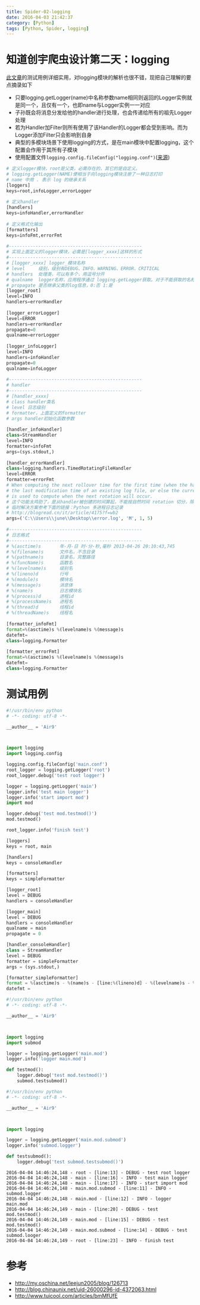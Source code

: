 ```yaml
---
title: Spider-02-logging
date: 2016-04-03 21:42:37
category: [Python]
tags: [Python, Spider, logging]
---
```


# 知道创宇爬虫设计第二天：logging

[此文章](http://blog.chinaunix.net/uid-26000296-id-4372063.html)的测试用例详细实用，对logging模块的解析也很不错，现把自己理解的要点摘录如下

- 只要logging.getLogger(name)中名称参数name相同则返回的Logger实例就是同一个，且仅有一个，也即name与Logger实例一一对应
- 子孙既会将消息分发给他的handler进行处理，也会传递给所有的祖先Logger处理
- 若为Handler加Filter则所有使用了该Handler的Logger都会受到影响。而为Logger添加Filter只会影响到自身
- 典型的多模块场景下使用logging的方式，是在main模块中配置logging，这个配置会作用于其所有子模块
- 使用配置文件`logging.config.fileConfig("logging.conf")`([来源](http://my.oschina.net/leejun2005/blog/126713))

```python logging.conf
# 定义logger模块，root是父类，必需存在的，其它的是自定义。
# logging.getLogger(NAME)便相当于向logging模块注册了一种日志打印
# name 中用 . 表示 log 的继承关系
[loggers]
keys=root,infoLogger,errorLogger
 
# 定义handler
[handlers]
keys=infoHandler,errorHandler
 
# 定义格式化输出
[formatters]
keys=infoFmt,errorFmt
 
#--------------------------------------------------
# 实现上面定义的logger模块，必需是[logger_xxxx]这样的形式
#--------------------------------------------------
# [logger_xxxx] logger_模块名称
# level     级别，级别有DEBUG、INFO、WARNING、ERROR、CRITICAL
# handlers  处理类，可以有多个，用逗号分开
# qualname  logger名称，应用程序通过 logging.getLogger获取。对于不能获取的名称，则记录到root模块。
# propagate 是否继承父类的log信息，0:否 1:是
[logger_root]
level=INFO
handlers=errorHandler
 
[logger_errorLogger]
level=ERROR
handlers=errorHandler
propagate=0
qualname=errorLogger
 
[logger_infoLogger]
level=INFO
handlers=infoHandler
propagate=0
qualname=infoLogger
 
#--------------------------------------------------
# handler
#--------------------------------------------------
# [handler_xxxx]
# class handler类名
# level 日志级别
# formatter，上面定义的formatter
# args handler初始化函数参数
 
[handler_infoHandler]
class=StreamHandler
level=INFO
formatter=infoFmt
args=(sys.stdout,)
 
[handler_errorHandler]
class=logging.handlers.TimedRotatingFileHandler
level=ERROR
formatter=errorFmt
# When computing the next rollover time for the first time (when the handler is created),
# the last modification time of an existing log file, or else the current time,
# is used to compute when the next rotation will occur.
# 这个功能太鸡肋了，是从handler被创建的时间算起，不能按自然时间 rotation 切分，除非程序一直运行，否则这个功能会有问题
# 临时解决方案参考下面的链接：Python 多进程日志记录
# http://blogread.cn/it/article/4175?f=wb2
args=('C:\\Users\\june\\Desktop\\error.log', 'M', 1, 5)
 
#--------------------------------------------------
# 日志格式
#--------------------------------------------------
# %(asctime)s       年-月-日 时-分-秒,毫秒 2013-04-26 20:10:43,745
# %(filename)s      文件名，不含目录
# %(pathname)s      目录名，完整路径
# %(funcName)s      函数名
# %(levelname)s     级别名
# %(lineno)d        行号
# %(module)s        模块名
# %(message)s       消息体
# %(name)s          日志模块名
# %(process)d       进程id
# %(processName)s   进程名
# %(thread)d        线程id
# %(threadName)s    线程名
 
[formatter_infoFmt]
format=%(asctime)s %(levelname)s %(message)s
datefmt=
class=logging.Formatter
 
[formatter_errorFmt]
format=%(asctime)s %(levelname)s %(message)s
datefmt=
class=logging.Formatter
```

# 测试用例

```python main.py
#!/usr/bin/env python
# -*- coding: utf-8 -*-

__author__ = 'Air9'



import logging
import logging.config

logging.config.fileConfig('main.conf')
root_logger = logging.getLogger('root')
root_logger.debug('test root logger')

logger = logging.getLogger('main')
logger.info('test main logger')
logger.info('start import mod')
import mod

logger.debug('test mod.testmod()')
mod.testmod()

root_logger.info('finish test')
```
```python main.conf
[loggers]
keys = root, main

[handlers]
keys = consoleHandler

[formatters]
keys = simpleFormatter

[logger_root]
level = DEBUG
handlers = consoleHandler

[logger_main]
level = DEBUG
handlers = consoleHandler
qualname = main
propagate = 0

[handler_consoleHandler]
class = StreamHandler
level = DEBUG
formatter = simpleFormatter
args = (sys.stdout,)

[formatter_simpleFormatter]
format = %(asctime)s - %(name)s - [line:%(lineno)d] - %(levelname)s - %(message)s
datefmt = 
```
```python mod.py
#!/usr/bin/env python
# -*- coding: utf-8 -*-

__author__ = 'Air9'



import logging
import submod

logger = logging.getLogger('main.mod')
logger.info('logger main.mod')

def testmod():
    logger.debug('test mod.testmod()')
    submod.testsubmod()
```
```python submod.py
#!/usr/bin/env python
# -*- coding: utf-8 -*-

__author__ = 'Air9'



import logging

logger = logging.getLogger('main.mod.submod')
logger.info('submod.logger')

def testsubmod():
    logger.debug('test submod.testsubmod()')
```
```shell output
2016-04-04 14:46:24,148 - root - [line:13] - DEBUG - test root logger
2016-04-04 14:46:24,148 - main - [line:16] - INFO - test main logger
2016-04-04 14:46:24,148 - main - [line:17] - INFO - start import mod
2016-04-04 14:46:24,148 - main.mod.submod - [line:11] - INFO - submod.logger
2016-04-04 14:46:24,148 - main.mod - [line:12] - INFO - logger main.mod
2016-04-04 14:46:24,149 - main - [line:20] - DEBUG - test mod.testmod()
2016-04-04 14:46:24,149 - main.mod - [line:15] - DEBUG - test mod.testmod()
2016-04-04 14:46:24,149 - main.mod.submod - [line:14] - DEBUG - test submod.looger
2016-04-04 14:46:24,149 - root - [line:23] - INFO - finish test
```

# 参考

- http://my.oschina.net/leejun2005/blog/126713
- http://blog.chinaunix.net/uid-26000296-id-4372063.html
- http://www.tuicool.com/articles/bmMfUfE